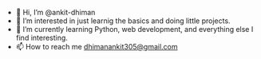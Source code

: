 - 👋 Hi, I’m @ankit-dhiman
- 👀 I’m interested in just learnig the basics and doing little projects.
- 🌱 I’m currently learning Python, web development, and everything else I find interesting.
- 📫 How to reach me dhimanankit305@gmail.com

<!---
ankit-dhiman/ankit-dhiman is a ✨ special ✨ repository because its `README.md` (this file) appears on your GitHub profile.
You can click the Preview link to take a look at your changes.
--->
